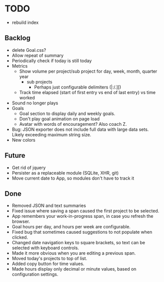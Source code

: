 # TODO

* rebuild index

## Backlog

* delete Goal.css?
* Allow repeat of summary
* Periodically check if today is still today
* Metrics
  * Show volume per project/sub project for day, week, month, quarter year
    * sub projects
      * Perhaps just configurable delimiters (|:/.][)
  * Track time elapsed (start of first entry vs end of last entry) vs time worked
* Sound no longer plays
* Goals
  * Goal section to display daily and weekly goals.
  * Don't play goal animation on page load
  * Avatar with words of encouragement?  Also coach Z.
* Bug: JSON exporter does not include full data with large data sets.  Likely exceeding maximum string size.
* New colors

## Future

* Get rid of jquery
* Persister as a replaceable module (SQLite, XHR, git)
* Move current date to App, so modules don't have to track it

## Done

* Removed JSON and text summaries
* Fixed issue where saving a span caused the first project to be selected.
* App remembers your work-in-progress span, in case you refresh the browser.
* Goal hours per day, and hours per week are configurable.
* Fixed bug that sometimes caused suggestions to not populate when clicked.
* Changed date navigation keys to square brackets, so text can be selected with keyboard controls.
* Made it more obvious when you are editing a previous span.
* Moved today's projects to top of list.
* Added copy button for time values.
* Made hours display only decimal or minute values, based on configuration settings.
